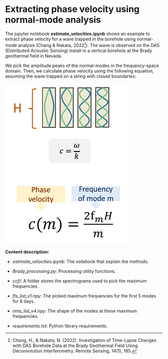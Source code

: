 # Extracting phase velocity using normal-mode analysis

The jupyter notebook **estimate_velocities.ipynb** shows an example to extract phase velocity for a wave trapped in the borehole using normal-mode analysis (Chang & Nakata, 2022[^1]). The wave is observed on the DAS (Distributed Acoustic Sensing) install in a vertical borehole at the Brady geothermal field in Nevada. 

We pick the amplitude peaks of the normal-modes in the frequency-space domain. Then, we calculate phase velocity using the following equation, assuming the wave trapped on a string with closed boundaries:

![phase velocity formula](c_f_L.png)

**Content description:**

- *estimate_velocities.ipynb*: 
The notebook that explain the methods.

- *Brady_processing.py*:
Processing utility functions.

- *ccf/*: 
A folder stores the spectrograms used to pick the maximum frequencies.

- *fls_list_v1.npy*: 
The picked maximum frequencies for the first 5 modes for 8 days.

- *nms_list_v4.npy*: 
The shape of the modes at these maximum frequencies.

- *requirements.txt*: 
Python library requirements.

[^1]: Chang, H., & Nakata, N. (2022). Investigation of Time-Lapse Changes with DAS Borehole Data at the Brady Geothermal Field Using Deconvolution Interferometry. Remote Sensing, 14(1), 185.


